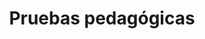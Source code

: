 ---
title: "Pruebas pedagógicas"
url: /oaxaca-de-juarez/pruebas-pedagogicas/
shop: material de oficina
---